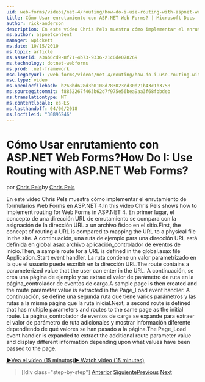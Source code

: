 ```yaml
---
uid: web-forms/videos/net-4/routing/how-do-i-use-routing-with-aspnet-web-forms
title: Cómo Usar enrutamiento con ASP.NET Web Forms? | Microsoft Docs
author: rick-anderson
description: En este vídeo Chris Pels muestra cómo implementar el enrutamiento de formularios Web Forms en ASP.NET 4. En primer lugar, se compara el concepto de una dirección URL de enrutamiento para asignar la dirección URL a una p...
ms.author: aspnetcontent
manager: wpickett
ms.date: 10/15/2010
ms.topic: article
ms.assetid: a3ab6cd9-8f71-4b73-9336-21c0de078269
ms.technology: dotnet-webforms
ms.prod: .net-framework
msc.legacyurl: /web-forms/videos/net-4/routing/how-do-i-use-routing-with-aspnet-web-forms
msc.type: video
ms.openlocfilehash: b268bd628d3b0108d783023cd30d21b43c1b3758
ms.sourcegitcommit: f8852267f463b62d7f975e56bea9aa3f68fbbdeb
ms.translationtype: MT
ms.contentlocale: es-ES
ms.lasthandoff: 04/06/2018
ms.locfileid: "30896246"
---
```

<a name="how-do-i-use-routing-with-aspnet-web-forms"></a><span data-ttu-id="40bcf-105">Cómo Usar enrutamiento con ASP.NET Web Forms?</span><span class="sxs-lookup"><span data-stu-id="40bcf-105">How Do I: Use Routing with ASP.NET Web Forms?</span></span>
====================
<span data-ttu-id="40bcf-106">por [Chris Pels](https://twitter.com/chrispels)</span><span class="sxs-lookup"><span data-stu-id="40bcf-106">by [Chris Pels](https://twitter.com/chrispels)</span></span>

<span data-ttu-id="40bcf-107">En este vídeo Chris Pels muestra cómo implementar el enrutamiento de formularios Web Forms en ASP.NET 4.</span><span class="sxs-lookup"><span data-stu-id="40bcf-107">In this video Chris Pels shows how to implement routing for Web Forms in ASP.NET 4.</span></span> <span data-ttu-id="40bcf-108">En primer lugar, el concepto de una dirección URL de enrutamiento se compara con la asignación de la dirección URL a un archivo físico en el sitio.</span><span class="sxs-lookup"><span data-stu-id="40bcf-108">First, the concept of routing a URL is compared to mapping the URL to a physical file in the site.</span></span> <span data-ttu-id="40bcf-109">A continuación, una ruta de ejemplo para una dirección URL está definida en global.asax archivo aplicación\_controlador de eventos de inicio.</span><span class="sxs-lookup"><span data-stu-id="40bcf-109">Then, a sample route for a URL is defined in the global.asax file Application\_Start event handler.</span></span> <span data-ttu-id="40bcf-110">La ruta contiene un valor parametrizado en la que el usuario puede escribir en la dirección URL.</span><span class="sxs-lookup"><span data-stu-id="40bcf-110">The route contains a parameterized value that the user can enter in the URL.</span></span> <span data-ttu-id="40bcf-111">A continuación, se crea una página de ejemplo y se extrae el valor de parámetro de ruta en la página\_controlador de eventos de carga.</span><span class="sxs-lookup"><span data-stu-id="40bcf-111">A sample page is then created and the route parameter value is extracted in the Page\_Load event handler.</span></span> <span data-ttu-id="40bcf-112">A continuación, se define una segunda ruta que tiene varios parámetros y las rutas a la misma página que la ruta inicial.</span><span class="sxs-lookup"><span data-stu-id="40bcf-112">Next, a second route is defined that has multiple parameters and routes to the same page as the initial route.</span></span> <span data-ttu-id="40bcf-113">La página\_controlador de eventos de carga se expande para extraer el valor de parámetro de ruta adicionales y mostrar información diferente dependiendo de qué valores se han pasado a la página.</span><span class="sxs-lookup"><span data-stu-id="40bcf-113">The Page\_Load event handler is expanded to extract the additional route parameter value and display different information depending upon what values have been passed to the page.</span></span>

[<span data-ttu-id="40bcf-114">&#9654;Vea el vídeo (15 minutos)</span><span class="sxs-lookup"><span data-stu-id="40bcf-114">&#9654; Watch video (15 minutes)</span></span>](https://channel9.msdn.com/Blogs/ASP-NET-Site-Videos/how-do-i-use-routing-with-aspnet-web-forms)

> [!div class="step-by-step"]
> <span data-ttu-id="40bcf-115">[Anterior](aspnet-4-quick-hit-outbound-webforms-routing.md)
> [Siguiente](how-do-i-work-with-urls-in-aspnet-routing.md)</span><span class="sxs-lookup"><span data-stu-id="40bcf-115">[Previous](aspnet-4-quick-hit-outbound-webforms-routing.md)
[Next](how-do-i-work-with-urls-in-aspnet-routing.md)</span></span>
